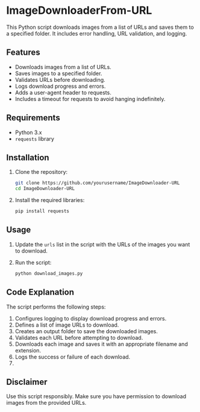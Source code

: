 # ImageDownloaderFrom-URL

This Python script downloads images from a list of URLs and saves them to a specified folder. It includes error handling, URL validation, and logging.

## Features

- Downloads images from a list of URLs.
- Saves images to a specified folder.
- Validates URLs before downloading.
- Logs download progress and errors.
- Adds a user-agent header to requests.
- Includes a timeout for requests to avoid hanging indefinitely.

## Requirements

- Python 3.x
- `requests` library

## Installation

1. Clone the repository:
    ```sh
    git clone https://github.com/yourusername/ImageDownloader-URL
    cd ImageDownloader-URL

    ```

2. Install the required libraries:
    ```sh
    pip install requests
    ```

## Usage

1. Update the `urls` list in the script with the URLs of the images you want to download.

2. Run the script:
    ```sh
    python download_images.py
    ```

## Code Explanation

The script performs the following steps:

1. Configures logging to display download progress and errors.
2. Defines a list of image URLs to download.
3. Creates an output folder to save the downloaded images.
4. Validates each URL before attempting to download.
5. Downloads each image and saves it with an appropriate filename and extension.
6. Logs the success or failure of each download.
7. 

## Disclaimer

Use this script responsibly. Make sure you have permission to download images from the provided URLs.
